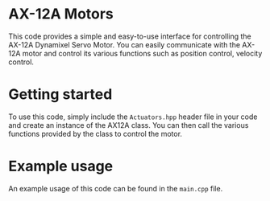 # AX-12A Motors
This code provides a simple and easy-to-use interface for controlling the AX-12A Dynamixel Servo Motor. You can easily communicate with the AX-12A motor and control its various functions such as position control, velocity control.

# Getting started
To use this code, simply include the `Actuators.hpp` header file in your code and create an instance of the AX12A class. You can then call the various functions provided by the class to control the motor.

# Example usage
An example usage of this code can be found in the `main.cpp` file.
